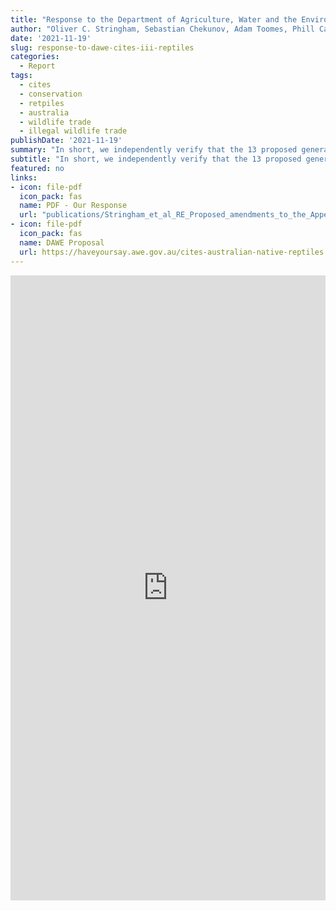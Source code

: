 ```yaml
---
title: "Response to the Department of Agriculture, Water and the Environment's 'Proposed amendments to the Appendices of CITES for Australian Native Reptiles'"
author: "Oliver C. Stringham, Sebastian Chekunov, Adam Toomes, Phill Cassey, Sarah Heinrich"
date: '2021-11-19'
slug: response-to-dawe-cites-iii-reptiles
categories:
  - Report
tags:
  - cites
  - conservation
  - retpiles
  - australia
  - wildlife trade
  - illegal wildlife trade
publishDate: '2021-11-19'
summary: "In short, we independently verify that the 13 proposed genera by the Department should be listed to Appendix III of CITES. Further, we recommend the Department consider an additional 21 genera, that face identical threats to the proposed genera, for Appendix III."
subtitle: "In short, we independently verify that the 13 proposed genera by the Department should be listed to Appendix III of CITES. Further, we recommend the Department consider an additional 21 genera, that face identical threats to the proposed genera, for Appendix III."
featured: no
links:
- icon: file-pdf
  icon_pack: fas
  name: PDF - Our Response
  url: "publications/Stringham_et_al_RE_Proposed_amendments_to_the_Appendices_of_CITES_for_Australian_Native_Reptiles.pdf"
- icon: file-pdf
  icon_pack: fas
  name: DAWE Proposal
  url: https://haveyoursay.awe.gov.au/cites-australian-native-reptiles
---
```


<script>
    function resizeIframe(obj) {
      obj.style.height =  1.05*obj.contentWindow.document.body.scrollHeight + 'px';
    }
  </script>

<iframe width='100%' height='1000' 
    onload="resizeIframe(this)"
    frameborder="0"
    src="https://drive.google.com/file/d/1_i7t0zwdKY67psxgls8H6cK65dgI33Nr/preview">
</iframe>